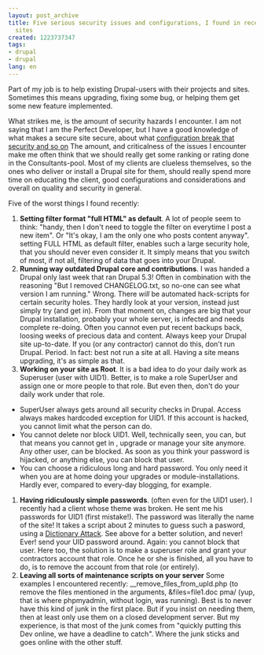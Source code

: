 ```yaml
---
layout: post_archive
title: Five serious security issues and configurations, I found in recent clients
  sites
created: 1223737347
tags:
- drupal
- drupal
lang: en
---
```

Part of my job is to help existing Drupal-users with their projects and sites. Sometimes this means upgrading, fixing some bug, or helping them get some new feature implemented. 

What strikes me, is the amount of security hazards I encounter. I am not saying that I am the Perfect Developer, but I have a good knowledge of what makes a secure site secure, about what [configuration break that security and so on](/publications/blogs/2006-02-12-some_tips_for_adminstrators_and_multisite_providers_to_make_drupal_more_secure)
The amount, and criticalness of the issues I encounter make me often think that we should really get some ranking or rating done in the Consultants-pool. Most of my clients are clueless themselves, so the ones who deliver or install a Drupal site for them, should really spend more time on educating the client, good configurations and considerations and overall on quality and security in general.

Five of the worst things I found recently: <!--break-->

1. **Setting filter format "full HTML" as default**. A lot of people seem to think: "handy, then I don't need to toggle the filter on everytime I post a new item". Or "It's okay, I am the only one who posts content anyway". setting FULL HTML as default filter, enables such a large security hole, that you should never even consider it. It simply means that you switch of most, if not all, filtering of data that goes into your Drupal. 
1. **Running way outdated Drupal core and contributions**. I was handed a Drupal only last week that ran Drupal 5.3! Often in combination with the reasoning "But I removed CHANGELOG.txt, so no-one can see what version I am running." Wrong. There _will_ be automated hack-scripts for certain security holes. They hardly look at your version, instead just simply try (and get in). From that moment on, changes are big that your Drupal installation, probably your whole server, is infected and needs complete re-doing. Often you cannot even put recent backups back, loosing weeks of precious data and content. Always keep your Drupal site up-to-date. If you (or any contractor) cannot do this, don't run Drupal. Period. In fact: best not run a site at all. Having a site means upgrading, it's as simple as that. 
1. **Working on your site as Root**. It is a bad idea to do your daily work as Superuser (user with UID1). Better, is to make a role SuperUser and assign one or more people to that role. But even then, don't do your daily work under that role. 
 * SuperUser always gets around all security checks in Drupal. Access always makes hardcoded exception for UID1. If this account is hacked, you cannot limit what the person can do.
 * You cannot delete nor block UID1. Well, technically seen, you can, but that means you cannot get in , upgrade or manage your site anymore. Any other user, can be blocked. As soon as you think your password is hijacked, or anything else, you can block that user.
 * You can choose a ridiculous long and hard password. You only need it when you are at home doing your upgrades or module-installations. Hardly ever, compared to every-day blogging, for example.
1. **Having ridiculously simple passwords**. (often even for the UID1 user). I recently had a client whose theme was broken. He sent me his passwords for UID1 (first mistake!). The password was literally the name of the site! It takes a script about 2 minutes to guess such a pasword, using a [Dictionary Attack](http://en.wikipedia.org/wiki/Dictionary_attack). See above for a better solution, and never! Ever! send your UID password around. Again: you cannot block that user. Here too, the solution is to make a superuser role and grant your contractors account that role. Once he or she is finished, all you have to do, is to remove the account from that role (or entirely).
1. **Leaving all sorts of maintenance scripts on your server** Some examples I encountered recently: \_\_remove_files_from_upld.php (to remove the files mentioned in the arguments, &files=file1.doc pma/ (yup, that is where phpmyadmin, without login, was running). Best is to never have this kind of junk in the first place. But if you insist on needing them, then at least only use them on a closed development server. But my experience, is that most of the junk comes from "quickly putting this Dev online, we have a deadline to catch". Where the junk sticks and goes online with the other stuff.
